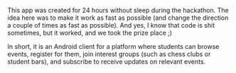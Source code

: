 This app was created for 24 hours without sleep during the hackathon. The idea here was to make it work as fast as possible (and change the direction a couple of times as fast as possible). And yes, I know that code is shit sometimes, but it worked, and we took the prize place ;)

In short, it is an Android client for a platform where students can browse events, register for them, join interest groups (such as chess clubs or student bars), and subscribe to receive updates on relevant events.
